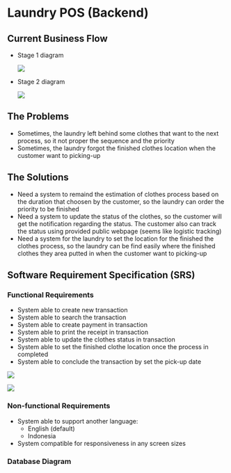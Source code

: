 # Laundry POS (Backend)

## Current Business Flow

- Stage 1 diagram

  ![](./docs/current-flow-diagram-stage-1.png)

- Stage 2 diagram

  ![](./docs/current-flow-diagram-stage-2.png)

## The Problems

- Sometimes, the laundry left behind some clothes that want to the next process, so it not proper the sequence and the priority
- Sometimes, the laundry forgot the finished clothes location when the customer want to picking-up

## The Solutions

- Need a system to remaind the estimation of clothes process based on the duration that choosen by the customer, so the laundry can order the priority to be finished
- Need a system to update the status of the clothes, so the customer will get the notification regarding the status. The customer also can track the status using provided public webpage (seems like logistic tracking)
- Need a system for the laundry to set the location for the finished the clothes process, so the laundry can be find easily where the finished clothes they area putted in when the customer want to picking-up

## Software Requirement Specification (SRS)

### Functional Requirements

- System able to create new transaction
- System able to search the transaction
- System able to create payment in transaction
- System able to print the receipt in transaction
- System able to update the clothes status in transaction
- System able to set the finished clothe location once the process in completed
- System able to conclude the transaction by set the pick-up date

![](./docs/system-flow-diagram-stage-1.jpg)

![](./docs/system-flow-diagram-stage-2.jpg)

### Non-functional Requirements

- System able to support another language:
  - English (default)
  - Indonesia
- System compatible for responsiveness in any screen sizes

### Database Diagram
